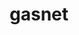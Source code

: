 ---
title: "gasnet"
layout: cache
categories: [package, v0.21.0]
meta: {"versions": ["2023.3.0"], "compilers": ["gcc@=11.4.0", "gcc@=9.4.0", "oneapi@=2023.2.0"], "oss": ["ubuntu20.04"], "platforms": ["linux"], "targets": ["neoverse_v1", "ppc64le", "x86_64_v3"], "stacks": ["e4s", "e4s-neoverse_v1", "e4s-oneapi", "e4s-power", "e4s-rocm-external", "root"], "num_specs": 8, "num_specs_by_stack": {"root": 8, "e4s-neoverse_v1": 1, "e4s-power": 1, "e4s-rocm-external": 2, "e4s": 3, "e4s-oneapi": 1}}
spec_details: [{"hash": "2tczeqkrtvsxezrq7lyjhhf5u5vbftbz", "compiler": "gcc@=11.4.0", "versions": ["2023.3.0"], "os": "ubuntu20.04", "platform": "linux", "target": "neoverse_v1", "variants": ["build_system=generic", "conduits=smp", "~cuda", "~debug", "~rocm"], "stacks": ["root", "e4s-neoverse_v1"], "size": "-", "tarball": "https://binaries.spack.io/releases/v0.21.0/build_cache/linux-ubuntu20.04-neoverse_v1/gcc-11.4.0/gasnet-2023.3.0/linux-ubuntu20.04-neoverse_v1-gcc-11.4.0-gasnet-2023.3.0-2tczeqkrtvsxezrq7lyjhhf5u5vbftbz.spack"}, {"hash": "r2ixqqbifetxotbdrok4xmkeizsb3zy4", "compiler": "gcc@=9.4.0", "versions": ["2023.3.0"], "os": "ubuntu20.04", "platform": "linux", "target": "ppc64le", "variants": ["build_system=generic", "conduits=smp", "~cuda", "~debug", "~rocm"], "stacks": ["e4s-power", "root"], "size": "-", "tarball": "https://binaries.spack.io/releases/v0.21.0/build_cache/linux-ubuntu20.04-ppc64le/gcc-9.4.0/gasnet-2023.3.0/linux-ubuntu20.04-ppc64le-gcc-9.4.0-gasnet-2023.3.0-r2ixqqbifetxotbdrok4xmkeizsb3zy4.spack"}, {"hash": "tkq7zzhac5ckrycnvmxr7fchiaj2u2oj", "compiler": "gcc@=11.4.0", "versions": ["2023.3.0"], "os": "ubuntu20.04", "platform": "linux", "target": "x86_64_v3", "variants": ["amdgpu_target=gfx90a", "build_system=generic", "conduits=smp", "~cuda", "~debug", "+rocm"], "stacks": ["root", "e4s-rocm-external"], "size": "-", "tarball": "https://binaries.spack.io/releases/v0.21.0/build_cache/linux-ubuntu20.04-x86_64_v3/gcc-11.4.0/gasnet-2023.3.0/linux-ubuntu20.04-x86_64_v3-gcc-11.4.0-gasnet-2023.3.0-tkq7zzhac5ckrycnvmxr7fchiaj2u2oj.spack"}, {"hash": "dwb77latdopm4zcgorxolb2h5vnyvjkc", "compiler": "gcc@=11.4.0", "versions": ["2023.3.0"], "os": "ubuntu20.04", "platform": "linux", "target": "x86_64_v3", "variants": ["amdgpu_target=gfx908", "build_system=generic", "conduits=smp", "~cuda", "~debug", "+rocm"], "stacks": ["root", "e4s-rocm-external"], "size": "-", "tarball": "https://binaries.spack.io/releases/v0.21.0/build_cache/linux-ubuntu20.04-x86_64_v3/gcc-11.4.0/gasnet-2023.3.0/linux-ubuntu20.04-x86_64_v3-gcc-11.4.0-gasnet-2023.3.0-dwb77latdopm4zcgorxolb2h5vnyvjkc.spack"}, {"hash": "bir6pyr7napwtgxwafy7gnawp4fm4asd", "compiler": "gcc@=11.4.0", "versions": ["2023.3.0"], "os": "ubuntu20.04", "platform": "linux", "target": "x86_64_v3", "variants": ["amdgpu_target=gfx90a", "build_system=generic", "conduits=smp", "~cuda", "~debug", "+rocm"], "stacks": ["root", "e4s"], "size": "-", "tarball": "https://binaries.spack.io/releases/v0.21.0/build_cache/linux-ubuntu20.04-x86_64_v3/gcc-11.4.0/gasnet-2023.3.0/linux-ubuntu20.04-x86_64_v3-gcc-11.4.0-gasnet-2023.3.0-bir6pyr7napwtgxwafy7gnawp4fm4asd.spack"}, {"hash": "5nfcoxgjyt2maogcijxpphfzc7v3kuhx", "compiler": "gcc@=11.4.0", "versions": ["2023.3.0"], "os": "ubuntu20.04", "platform": "linux", "target": "x86_64_v3", "variants": ["build_system=generic", "conduits=smp", "~cuda", "~debug", "~rocm"], "stacks": ["root", "e4s"], "size": "-", "tarball": "https://binaries.spack.io/releases/v0.21.0/build_cache/linux-ubuntu20.04-x86_64_v3/gcc-11.4.0/gasnet-2023.3.0/linux-ubuntu20.04-x86_64_v3-gcc-11.4.0-gasnet-2023.3.0-5nfcoxgjyt2maogcijxpphfzc7v3kuhx.spack"}, {"hash": "vxip6v3y4fugrvulu24dwrmezmv7tlgv", "compiler": "gcc@=11.4.0", "versions": ["2023.3.0"], "os": "ubuntu20.04", "platform": "linux", "target": "x86_64_v3", "variants": ["amdgpu_target=gfx908", "build_system=generic", "conduits=smp", "~cuda", "~debug", "+rocm"], "stacks": ["root", "e4s"], "size": "-", "tarball": "https://binaries.spack.io/releases/v0.21.0/build_cache/linux-ubuntu20.04-x86_64_v3/gcc-11.4.0/gasnet-2023.3.0/linux-ubuntu20.04-x86_64_v3-gcc-11.4.0-gasnet-2023.3.0-vxip6v3y4fugrvulu24dwrmezmv7tlgv.spack"}, {"hash": "hjv7w27mzqoegrdrutqcx7riby7uixcx", "compiler": "oneapi@=2023.2.0", "versions": ["2023.3.0"], "os": "ubuntu20.04", "platform": "linux", "target": "x86_64_v3", "variants": ["build_system=generic", "conduits=smp", "~cuda", "~debug", "~rocm"], "stacks": ["e4s-oneapi", "root"], "size": "-", "tarball": "https://binaries.spack.io/releases/v0.21.0/build_cache/linux-ubuntu20.04-x86_64_v3/oneapi-2023.2.0/gasnet-2023.3.0/linux-ubuntu20.04-x86_64_v3-oneapi-2023.2.0-gasnet-2023.3.0-hjv7w27mzqoegrdrutqcx7riby7uixcx.spack"}]
---